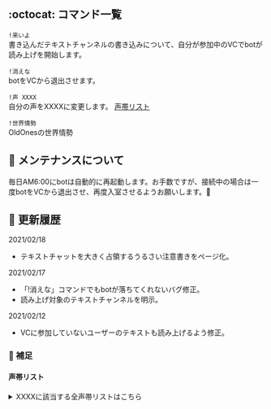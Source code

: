 ## :octocat: コマンド一覧

`!来いよ`  
書き込んだテキストチャンネルの書き込みについて、自分が参加中のVCでbotが読み上げを開始します。

`!消えな`  
botをVCから退出させます。

`!声 XXXX`  
自分の声をXXXXに変更します。 [声帯リスト](#声帯リスト)

`!世界情勢`  
OldOnesの世界情勢
  
## :wrench: メンテナンスについて

毎日AM6:00にbotは自動的に再起動します。お手数ですが、接続中の場合は一度botをVCから退出させ、再度入室させるようお願いします。:ant:

## :date: 更新履歴

2021/02/18

- テキストチャットを大きく占領するうるさい注意書きをページ化。

2021/02/17

- 「!消えな」コマンドでもbotが落ちてくれないバグ修正。
- 読み上げ対象のテキストチャンネルを明示。

2021/02/12

- VCに参加していないユーザーのテキストも読み上げるよう修正。

### :memo: 補足
#### 声帯リスト

<details>
<summary>XXXXに該当する全声帯リストはこちら</summary>
<div>
Aditi | Amy | Astrid | Bianca | Brian | Camila | Carla | Carmen | Celine | Chantal | Conchita | Cristiano | Dora | Emma | Enrique | Ewa | Filiz | Geraint | Giorgio | Gwyneth | Hans | Ines | Ivy | Jacek | Jan | Joanna | Joey | Justin | Karl | Kendra | Kevin | Kimberly | Lea | Liv | Lotte | Lucia | Lupe | Mads | Maja | Marlene | Mathieu | Matthew | Maxim | Mia | Miguel | Mizuki | Naja | Nicole | Penelope | Raveena | Ricardo | Ruben | Russell | Salli | Seoyeon | Takumi | Tatyana | Vicki | Vitoria | Zeina | Zhiyu
</div>
</details>